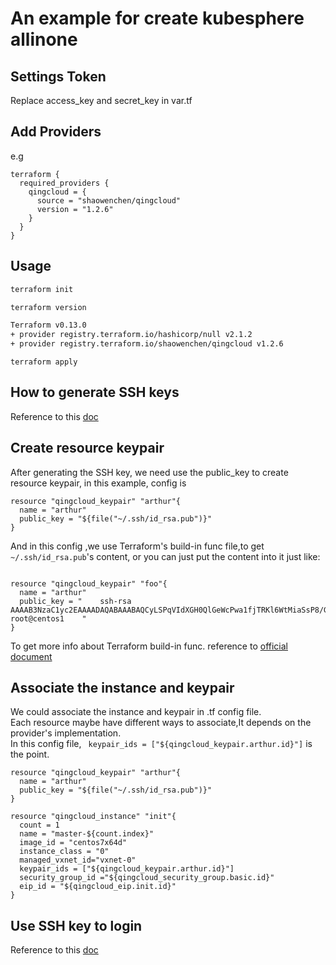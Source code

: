 # An example for create kubesphere allinone

## Settings Token

Replace access_key and secret_key in var.tf

## Add Providers

e.g 

```hcl
terraform {
  required_providers {
    qingcloud = {
      source = "shaowenchen/qingcloud"
      version = "1.2.6"
    }
  }
}
```

## Usage

```bash
terraform init
```

```bash
terraform version

Terraform v0.13.0
+ provider registry.terraform.io/hashicorp/null v2.1.2
+ provider registry.terraform.io/shaowenchen/qingcloud v1.2.6
```

```
terraform apply
```

## How to generate SSH keys

Reference to this [doc](https://github.com/yunify/terraform-provider-qingcloud/blob/master/website/docs/r/keypair.html.markdown)

## Create resource keypair

After generating the SSH key, we need use the public_key to create resource keypair, in this example, config is

```hcl
resource "qingcloud_keypair" "arthur"{
  name = "arthur"
  public_key = "${file("~/.ssh/id_rsa.pub")}"
}
```
And in this config ,we use Terraform's build-in func file,to get `~/.ssh/id_rsa.pub`'s content, or you can just put the content into it just like:
```hcl

resource "qingcloud_keypair" "foo"{
  name = "arthur"
  public_key = "    ssh-rsa AAAAB3NzaC1yc2EAAAADAQABAAABAQCyLSPqVIdXGH0QlGeWcPwa1fjTRKl6WtMiaSsP8/GnwjakDSKILUCoNe1yIpiK8F0/gmL71xaDQyfl7k6aE+gn6lSLUjpDmucAF1luGg6l7CIN+6hCqY3YqlAI05Tqwu0PdLAwCbGwdHcaWfECcbROJk5D0zpCTHmissrrAxdOv72g9Ple8KJ6C7F1tz6wmG0zUeineguGjW/PvfZiBDWZ/CyXGPeMDJxv3lrIiLa/ShgnQOxFTdHJPCw+F0/XlSzlIzP3gfni1vXxJWvYjdE9ULo7Z1DLWgZ73FCbeAvX/0e9C9jwT21Qa5RUy4pSP8m4WXSJgw2f9IpY1vIJFSZP root@centos1    "
}
```

To get more info about Terraform build-in func. reference to [official document](https://www.terraform.io/docs/configuration/interpolation.html#built-in-functions
)
## Associate the instance and keypair

We could associate the instance and keypair in .tf config file.  
Each resource maybe have different ways to associate,It depends on the provider's implementation.  
In this config file, ` keypair_ids = ["${qingcloud_keypair.arthur.id}"]` is the point.  
```hcl
resource "qingcloud_keypair" "arthur"{
  name = "arthur"
  public_key = "${file("~/.ssh/id_rsa.pub")}"
}

resource "qingcloud_instance" "init"{
  count = 1
  name = "master-${count.index}"
  image_id = "centos7x64d"
  instance_class = "0"
  managed_vxnet_id="vxnet-0"
  keypair_ids = ["${qingcloud_keypair.arthur.id}"]
  security_group_id ="${qingcloud_security_group.basic.id}"
  eip_id = "${qingcloud_eip.init.id}"
}
```

## Use SSH key to login

Reference to this [doc](https://github.com/yunify/terraform-provider-qingcloud/blob/master/website/docs/r/keypair.html.markdown)

